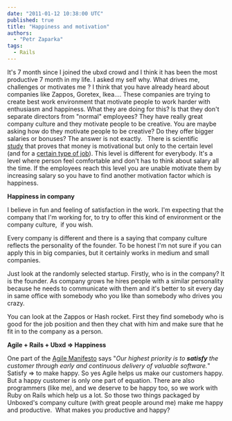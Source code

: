 ```yaml
---
date: "2011-01-12 10:38:00 UTC"
published: true
title: "Happiness and motivation"
authors:
  - "Petr Zaparka"
tags:
  - Rails
---
```


It&#39;s 7 month since I joined the ubxd crowd and I think it has been the most productive 7 month in my life. I asked my self why. What drives me, challenges or motivates me ?
I think that you have already heard about companies like Zappos, Goretex, Ikea.... These companies are trying to create best work environment that motivate people to work harder with enthusiasm and happiness. What they are doing for this? Is that they don&#39;t separate directors from &quot;normal&quot; employees? They have really great company culture and they motivate people to be creative.
You are maybe asking how do they motivate people to be creative? Do they offer bigger salaries or bonuses? The answer is not exactly. &nbsp;
There is scientific <a href="http://en.wikipedia.org/wiki/Functional_fixedness" target="_blank">study</a>&nbsp;that proves that money is motivational but only to the certain level (and for a <a href="http://www.ted.com/talks/dan_pink_on_motivation.html" target="_blank">certain type of job</a>). This level is different for everybody. It&#39;s a level where person feel comfortable and don&#39;t has to think about salary all the time. If the employees reach this level you are unable motivate them by increasing salary so you have to find another motivation factor which is happiness.&nbsp;

**Happiness in company**

I believe in fun and feeling of satisfaction in the work. I&#39;m expecting that the company that I&#39;m working for, to try to offer this kind of environment or the company culture, &nbsp;if you wish.

Every company is different and there is a saying that company culture reflects the personality of the founder. To be honest I&#39;m not sure if you can apply this in big companies, but it certainly works in medium and small companies.

Just look at the randomly selected startup. Firstly, who is in the company? It is the founder. As company grows he hires people with a similar personality because he needs to communicate with them and it&#39;s better to sit every day in same office with somebody who you like than somebody who drives you crazy.

You can look at the Zappos or Hash rocket. First they find somebody who is good for the job position and then they chat with him and make sure that he fit in to the company as a person.

**Agile + Rails + Ubxd =&gt; Happiness**

One part of the <a href="http://agilemanifesto.org/principles.html" target="_blank">Agile Manifesto</a> says &quot;*Our highest priority is to __satisfy__ the customer through early and continuous delivery of valuable software.*&quot; Satisfy =&gt; to make happy. So yes Agile helps us make our customers happy. But a happy customer is only one part of equation. There are also programmers (like me), and we deserve to be happy too, so we work with Ruby on Rails which help us a lot. So those two things packaged by Unboxed&#39;s company culture (with great people around me) make me happy and productive.&nbsp;
What makes you productive and happy?

